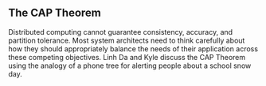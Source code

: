## The CAP Theorem

Distributed computing cannot guarantee consistency, accuracy, and partition tolerance. Most system architects need to think 
carefully about how they should appropriately balance the needs of their application across these competing objectives. Linh Da 
and Kyle discuss the CAP Theorem using the analogy of a phone tree for alerting people about a school snow day.
